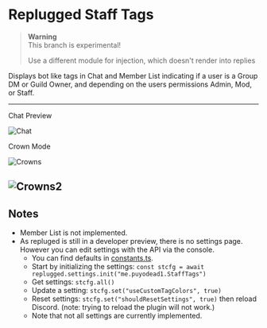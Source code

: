 # Replugged Staff Tags

> **Warning**  
> This branch is experimental!
>
> Use a different module for injection, which doesn't render into replies

Displays bot like tags in Chat and Member List indicating if a user is a Group DM or Guild Owner,
and depending on the users permissions Admin, Mod, or Staff.

---

Chat Preview

![Chat](https://i.imgur.com/6NwdauH.png)

Crown Mode

![Crowns](https://i.imgur.com/JUpp25w.png)

## ![Crowns2](https://i.imgur.com/ZzEIbRY.png)

## Notes

- Member List is not implemented.
- As repluged is still in a developer preview, there is no settings page. However you can edit
  settings with the API via the console.
  - You can find defaults in [constants.ts](src/constants.ts#L46).
  - Start by initializing the settings:
    `const stcfg = await replugged.settings.init("me.puyodead1.StaffTags")`
  - Get settings: `stcfg.all()`
  - Update a setting: `stcfg.set("useCustomTagColors", true)`
  - Reset settings: `stcfg.set("shouldResetSettings", true)` then reload Discord. (note: trying to
    reload the plugin will not work.)
  - Note that not all settings are currently implemented.

